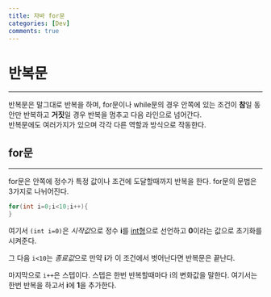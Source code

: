 ```yaml
---
title: 자바 for문
categories: [Dev]
comments: true
---
```


# 반복문   
- - -
반복문은 말그대로 반복을 하며, for문이나 while문의 경우 안쪽에 있는 조건이 **참**일 동안만 반복하고 **거짓**일 경우 반복을 멈추고 다음 라인으로 넘어간다.   
반복문에도 여러가지가 있으며 각각 다른 역할과 방식으로 작동한다.
## for문   
- - -
for문은 안쪽에 정수가 특정 값이나 조건에 도달할때까지 반복을 한다. for문의 문법은 3가지로 나뉘어진다.
```c
for(int i=0;i<10;i++){
}
```   
여기서 ```(int i=0)```은 *시작값*으로 정수 **i**를 [int형](https://re-monu.github.io/blog/2021-02/JavaTypes)으로 선언하고 **0**이라는 값으로 초기화를 시켜준다.   
   
그 다음 ```i<10```는 *종료값*으로 만약 **i**가 이 조건에서 벗어난다면 반복문은 끝난다.   
   
마지막으로 ```i++```은 스텝이다. 스텝은 한번 반복할때마다 i의 변화값을 말한다. 여기서는 한번 반복을 하고서 **i**에 **1**을 추가한다.       